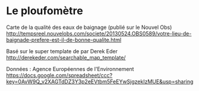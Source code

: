 Le ploufomètre
===========

Carte de la qualité des eaux de baignage (publié sur le Nouvel Obs)
http://tempsreel.nouvelobs.com/societe/20130524.OBS0589/votre-lieu-de-baignade-prefere-est-il-de-bonne-qualite.html

Basé sur le super template de par Derek Eder
http://derekeder.com/searchable_map_template/

Données : Agence Européennes de l'Environnement
https://docs.google.com/spreadsheet/ccc?key=0AvW9Q_v2XAGTdDZ3Y3p2eEVtbm5FeEYwSjgzekIzMUE&usp=sharing

